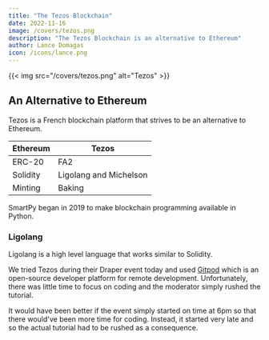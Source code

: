 ```yaml
---
title: "The Tezos Blockchain"
date: 2022-11-16
image: /covers/tezos.png
description: "The Tezos Blockchain is an alternative to Ethereum"
author: Lance Domagas
icon: /icons/lance.png
---
```



{{< img src="/covers/tezos.png" alt="Tezos" >}}


## An Alternative to Ethereum

Tezos is a French blockchain platform that strives to be an alternative to Ethereum. 

Ethereum | Tezos 
--- | ---
ERC-20 | FA2
Solidity | Ligolang and Michelson
Minting | Baking 


SmartPy began in 2019 to make blockchain programming available in Python. 


### Ligolang

Ligolang is a high level language that works similar to Solidity. 


We tried Tezos during their Draper event today and used [Gitpod](https://www.gitpod.io/) which is an open-source developer platform for remote development. Unfortunately, there was little time to focus on coding and the moderator simply rushed the tutorial. 

It would have been better if the event simply started on time at 6pm so that there would've been more time for coding. Instead, it started very late and so the actual tutorial had to be rushed as a consequence.  


<!-- ### SparkPoint

The startup SparkPoint gave a presentation on their products and services. The most interesting of which was SparkLearn EdTech where they teach blockchain development online, similar to how [Avion](https://www.avionschool.com/) or [Coderschool.vn](https://coderschool.vn).
 
-->


